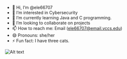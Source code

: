 - 👋 Hi, I’m @ele66707
- 👀 I’m interested in Cybersecurity
- 🌱 I’m currently learning Java and C programming.
- 💞️ I’m looking to collaborate on projects
- 📫 How to reach me: Email (ele66707@email.vccs.edu)
- 😄 Pronouns: she/her
- ⚡ Fun fact: I have three cats.

![Alt text](https://www.reallycutecats.com/wp-content/uploads/2014/12/cathat13.jpg)

<!---
ele66707/ele66707 is a ✨ special ✨ repository because its `README.md` (this file) appears on your GitHub profile.
You can click the Preview link to take a look at your changes.
--->
